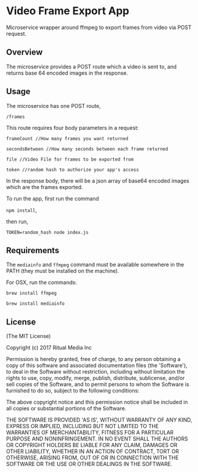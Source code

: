 Video Frame Export App
=========

Microservice wrapper around ffmpeg to export frames from video via POST request.

Overview
--------

The microservice provides a POST route which a video is sent to, and returns base 64 encoded images in the response.

Usage
-----

The microservice has one POST route,

`/frames`

This route requires four body parameters in a request:

`frameCount //How many frames you want returned`

`secondsBetween //How many seconds between each frame returned`

`file //Video File for frames to be exported from`

`token //random hash to authorize your app's access`

In the response body, there will be a json array of base64 encoded images which are the frames exported.

To run the app, first run the command 

`npm install`,

then run,

`TOKEN=random_hash node index.js`


Requirements
------------

The `mediainfo`  and `ffmpeg` command must be available somewhere in the PATH (they must be installed on the machine).

For OSX, run the commands: 

`brew install ffmpeg`

`brew install mediainfo`

License
-------

(The MIT License)

Copyright (c) 2017 Ritual Media Inc

Permission is hereby granted, free of charge, to any person obtaining a copy of this software and associated documentation files (the 'Software'), to deal in the Software without restriction, including without limitation the rights to use, copy, modify, merge, publish, distribute, sublicense, and/or sell copies of the Software, and to permit persons to whom the Software is furnished to do so, subject to the following conditions:

The above copyright notice and this permission notice shall be included in all copies or substantial portions of the Software.

THE SOFTWARE IS PROVIDED 'AS IS', WITHOUT WARRANTY OF ANY KIND, EXPRESS OR IMPLIED, INCLUDING BUT NOT LIMITED TO THE WARRANTIES OF MERCHANTABILITY, FITNESS FOR A PARTICULAR PURPOSE AND NONINFRINGEMENT. IN NO EVENT SHALL THE AUTHORS OR COPYRIGHT HOLDERS BE LIABLE FOR ANY CLAIM, DAMAGES OR OTHER LIABILITY, WHETHER IN AN ACTION OF CONTRACT, TORT OR OTHERWISE, ARISING FROM, OUT OF OR IN CONNECTION WITH THE SOFTWARE OR THE USE OR OTHER DEALINGS IN THE SOFTWARE.

